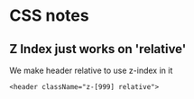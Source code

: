 # CSS notes 

## Z Index just works on 'relative'

We make header relative to use z-index in it
```JS
<header className="z-[999] relative">
```